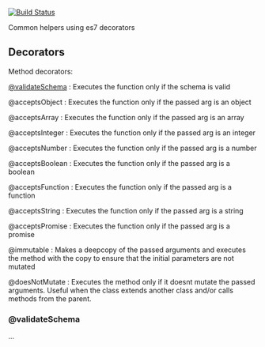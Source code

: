 [![Build Status](https://travis-ci.org/AvraamMavridis/Couturier.js.svg?branch=master)](https://travis-ci.org/AvraamMavridis/Couturier.js)

Common helpers using es7 decorators

## Decorators

Method decorators: 

[@validateSchema](#@validateSchema) :  Executes the function only if the schema is valid

<a name="acceptsObject">@acceptsObject</a>      :  Executes the function only if the passed arg is an object

<a name="acceptsArray">@acceptsArray</a> :  Executes the function only if the passed arg is an array

<a name="acceptsInteger">@acceptsInteger</a> :  Executes the function only if the passed arg is an integer

<a name="acceptsNumber">@acceptsNumber</a> :  Executes the function only if the passed arg is a number

<a name="acceptsBoolean">@acceptsBoolean</a> :  Executes the function only if the passed arg is a boolean

<a name="acceptsFunction">@acceptsFunction</a> :  Executes the function only if the passed arg is a function

<a name="acceptsString">@acceptsString</a> :  Executes the function only if the passed arg is a string

<a name="acceptsPromise">@acceptsPromise</a> :  Executes the function only if the passed arg is a promise

<a name="immutable">@immutable</a> :  Makes a deepcopy of the passed arguments and executes the method with the copy to ensure that the initial parameters are not mutated

<a name="doesNotMutate">@doesNotMutate</a> :  Executes the method only if it doesnt mutate the passed arguments. Useful when the class extends another class and/or calls methods from the parent.

### <a name="@validateSchema"></a>@validateSchema

...
